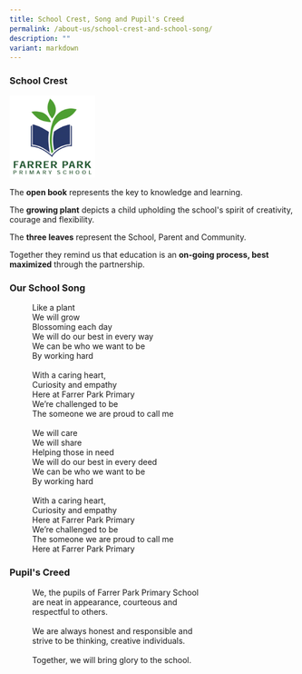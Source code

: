 ```yaml
---
title: School Crest, Song and Pupil's Creed
permalink: /about-us/school-crest-and-school-song/
description: ""
variant: markdown
---
```

<h3>School Crest</h3>
<img src="/images/crest.png" style="width:30%">
<p>The <strong>open book</strong> represents the key to knowledge and learning.</p>
<p>The <strong>growing plant</strong> depicts a child upholding the school's spirit of creativity, courage and flexibility.</p>
<p>The <strong>three leaves</strong> represent the School, Parent and Community.</p>
<p>Together they remind us that education is an <strong>on-going process, best maximized</strong> through the partnership.</p>

<h3>Our School Song</h3>
<figure>
    Like a plant<br>
    We will grow<br>
    Blossoming each day<br>
    We will do our best in every way<br>
    We can be who we want to be<br>
    By working hard<br><br>
    With a caring heart,<br>
    Curiosity and empathy<br>
    Here at Farrer Park Primary<br>
    We’re challenged to be<br>
    The someone we are proud to call me<br><br>
    We will care<br>
    We will share<br>
    Helping those in need<br>
    We will do our best in every deed<br>
    We can be who we want to be<br>
    By working hard<br><br>
    With a caring heart,<br>
    Curiosity and empathy<br>
    Here at Farrer Park Primary<br>
    We’re challenged to be<br>
    The someone we are proud to call me<br>
    Here at Farrer Park Primary
</figure>

<h3>Pupil's Creed</h3>
<figure>
    We, the pupils of Farrer Park Primary School<br>
    are neat in appearance, courteous and<br>
    respectful to others.<br><br>
    We are always honest and responsible and<br>
    strive to be thinking, creative individuals.<br><br>
    Together, we will bring glory to the school.
</figure>
